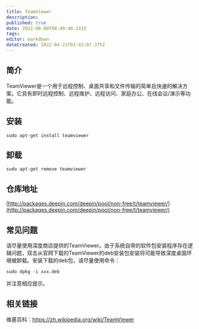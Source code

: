 ```yaml
---
title: TeamViewer
description: 
published: true
date: 2022-06-08T08:49:40.233Z
tags: 
editor: markdown
dateCreated: 2022-04-21T03:43:07.375Z
---
```


## 简介

TeamViewer是一个用于远程控制、桌面共享和文件传输的简单且快速的解决方案。它具有即时远程控制、远程维护、远程访问、家庭办公、在线会议/演示等功能。

## 安装

`sudo apt-get install teamviewer`

## 卸载

`sudo apt-get remove teamviewer`

## 仓库地址

[http://packages.deepin.com/deepin/pool/non-free/t/teamviewer/](http://packages.deepin.com/deepin/pool/non-free/t/teamviewer/)

## 常见问题

请尽量使用深度商店提供的TeamViewer。由于系统自带的软件包安装程序存在逻辑问题，双击从官网下载的TeamViewer的deb安装包安装将可能导致深度桌面环境被卸载。安装下载的deb包，请尽量使用命令：

`sudo dpkg -i xxx.deb`

并注意相应提示。

## 相关链接

维基百科：<https://zh.wikipedia.org/wiki/TeamViewer>
